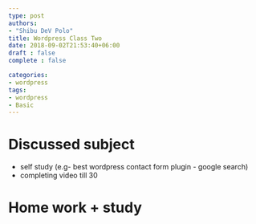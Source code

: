 ```yaml
---
type: post
authors:
- "Shibu DeV Polo"
title: Wordpress Class Two
date: 2018-09-02T21:53:40+06:00
draft : false
complete : false

categories:
- wordpress
tags:
- wordpress
- Basic
---
```

# Discussed subject

* self study (e.g- best wordpress contact form plugin - google search)
* completing video till 30


# Home work + study
